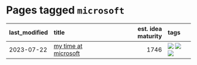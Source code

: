 # Pages tagged `microsoft`

|last_modified|title|est. idea maturity|tags
|:---|:---|---:|:---|
|2023-07-22|[my time at microsoft](../my_time_at_microsoft.md)|1746|[![](https://img.shields.io/badge/tag-amazon-fe76cf)](../tags/amazon.md) [![](https://img.shields.io/badge/tag-autobiographical-8fb3d)](../tags/autobiographical.md) [![](https://img.shields.io/badge/tag-microsoft-8a140)](../tags/microsoft.md)|